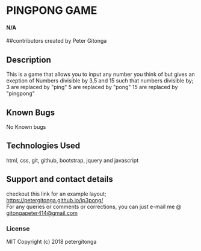 # PINGPONG GAME
#### N/A
##contributors
created by Peter Gitonga
## Description
This is a game that allows you to input any number you think
of but gives an exeption of Numbers divisible by 3,5 and 15
such that numbers divisible by;
3 are replaced by "ping"
5 are replaced by "pong"
15 are replaced by "pingpong"
## Known Bugs
No Known bugs
## Technologies Used
html, css, git, github, bootstrap, jquery and javascript
## Support and contact details
checkout this link for an example layout; https://petergitonga.github.io/ip3pong/       
For any queries or comments or corrections, you can
  just e-mail me @ gitongapeter414@gmail.com
### License
MIT
Copyright (c) 2018 petergitonga
